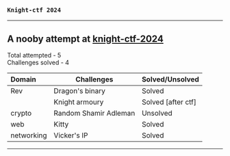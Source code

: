 ### `Knight-ctf 2024`

***

## A nooby attempt at <a href = "https://knightctf.com"/>knight-ctf-2024</a> 

Total attempted - 5\
Challenges solved - 4

| Domain | Challenges | Solved/Unsolved |
| :----------- | ------------------------------------ | -------------- |
| Rev | Dragon's binary | Solved |
|     | Knight armoury | Solved [after ctf] |
| crypto | Random Shamir Adleman | Unsolved |
| web | Kitty | Solved |
| networking | Vicker's IP | Solved |

***


